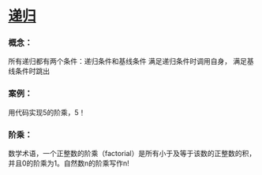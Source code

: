 # [递归](https://github.com/yuan525/vue-notes/blob/master/%E7%AE%97%E6%B3%95%E7%BB%83%E4%B9%A0/01%E3%80%81%E4%BA%8C%E5%88%86%E6%9F%A5%E6%89%BE/algorithm.html)

### 概念：

所有递归都有两个条件：递归条件和基线条件
                   满足递归条件时调用自身，
				   满足基线条件时跳出

### 案例：

用代码实现5的阶乘，5！

### 阶乘：

数学术语，一个正整数的阶乘（factorial）是所有小于及等于该数的正整数的积，并且0的阶乘为1。自然数n的阶乘写作n!
